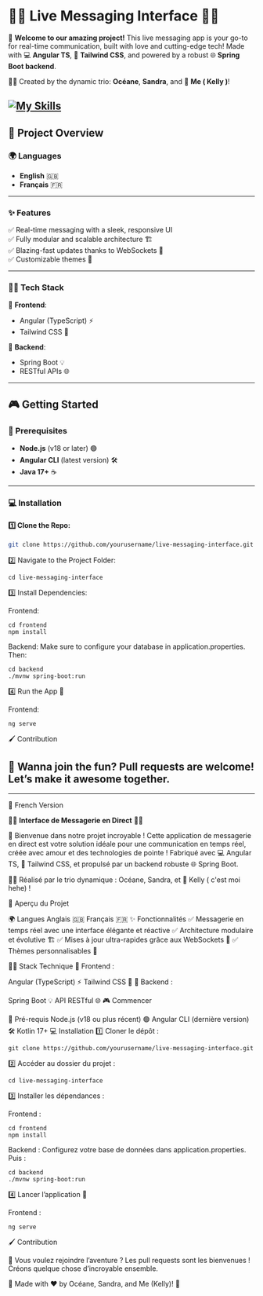 
# 💬✨ **Live Messaging Interface** 🌟🚀  

👋 **Welcome to our amazing project!** This live messaging app is your go-to for real-time communication, built with love and cutting-edge tech! Made with 💻 **Angular TS**, 🎨 **Tailwind CSS**, and powered by a robust 🌐 **Spring Boot backend**.  

👯‍♀️ Created by the dynamic trio: **Océane**, **Sandra**, and 🫶 **Me ( Kelly )**!  

 [![My Skills](https://skillicons.dev/icons?i=tailwind,kotlin,angular,nodejs,sqlite)](https://skillicons.dev)
---

## 📝 **Project Overview**  

### 🌍 **Languages**  
- **English** 🇬🇧  
- **Français** 🇫🇷  

---

### **✨ Features**  
✅ Real-time messaging with a sleek, responsive UI  
✅ Fully modular and scalable architecture 🏗️  
✅ Blazing-fast updates thanks to WebSockets 🚀  
✅ Customizable themes 🎨  

---

### **👩‍💻 Tech Stack**  
🌟 **Frontend**:  
- Angular (TypeScript) ⚡   
- Tailwind CSS 💅  

🌟 **Backend**:  
- Spring Boot 💡  
- RESTful APIs 🌐  

---

## 🎮 **Getting Started**  

### **🔧 Prerequisites**  
- **Node.js** (v18 or later) 🟢  
- **Angular CLI** (latest version) 🛠️  
- **Java 17+** ☕  

---

### **💻 Installation**  

#### 1️⃣ Clone the Repo:  
```bash
git clone https://github.com/yourusername/live-messaging-interface.git
```

2️⃣ Navigate to the Project Folder:
```
cd live-messaging-interface
```
3️⃣ Install Dependencies:

Frontend:
```
cd frontend  
npm install
```

Backend:
Make sure to configure your database in application.properties. Then:
```
cd backend  
./mvnw spring-boot:run
```

4️⃣ Run the App 🚀

Frontend:
```
ng serve
```

🖌️ Contribution

🎉 Wanna join the fun? Pull requests are welcome! Let’s make it awesome together.
---
---
📖 French Version

💬✨ **Interface de Messagerie en Direct** 🌟🚀

👋 Bienvenue dans notre projet incroyable ! Cette application de messagerie en direct est votre solution idéale pour une communication en temps réel, créée avec amour et des technologies de pointe ! Fabriqué avec 💻 Angular TS, 🎨 Tailwind CSS, et propulsé par un backend robuste 🌐 Spring Boot.

👯‍♀️ Réalisé par le trio dynamique : Océane, Sandra, et 🫶 Kelly ( c'est moi hehe) !

📝 Aperçu du Projet

🌍 Langues
Anglais 🇬🇧
Français 🇫🇷
✨ Fonctionnalités
✅ Messagerie en temps réel avec une interface élégante et réactive
✅ Architecture modulaire et évolutive 🏗️
✅ Mises à jour ultra-rapides grâce aux WebSockets 🚀
✅ Thèmes personnalisables 🎨

👩‍💻 Stack Technique
🌟 Frontend :

Angular (TypeScript) ⚡
Tailwind CSS 💅
🌟 Backend :

Spring Boot 💡
API RESTful 🌐
🎮 Commencer

🔧 Pré-requis
Node.js (v18 ou plus récent) 🟢
Angular CLI (dernière version) 🛠️
Kotlin 17+ 
💻 Installation
1️⃣ Cloner le dépôt :
```
git clone https://github.com/yourusername/live-messaging-interface.git
```
2️⃣ Accéder au dossier du projet :
```
cd live-messaging-interface
```
3️⃣ Installer les dépendances :

Frontend :
```
cd frontend  
npm install
```  
Backend :
Configurez votre base de données dans application.properties. Puis :
```
cd backend  
./mvnw spring-boot:run
```
4️⃣ Lancer l’application 🚀

Frontend :
```
ng serve
```
🖌️ Contribution

🎉 Vous voulez rejoindre l’aventure ? Les pull requests sont les bienvenues ! Créons quelque chose d’incroyable ensemble.

💌 Made with ❤️ by Océane, Sandra, and Me (Kelly)! 🚀

